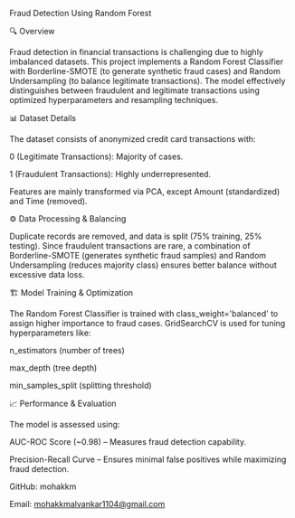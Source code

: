  Fraud Detection Using Random Forest

🔍 Overview

Fraud detection in financial transactions is challenging due to highly imbalanced datasets. This project implements a Random Forest Classifier with Borderline-SMOTE (to generate synthetic fraud cases) and Random Undersampling (to balance legitimate transactions). The model effectively distinguishes between fraudulent and legitimate transactions using optimized hyperparameters and resampling techniques.

📊 Dataset Details

The dataset consists of anonymized credit card transactions with:

0 (Legitimate Transactions): Majority of cases.

1 (Fraudulent Transactions): Highly underrepresented.

Features are mainly transformed via PCA, except Amount (standardized) and Time (removed).

⚙️ Data Processing & Balancing

Duplicate records are removed, and data is split (75% training, 25% testing). Since fraudulent transactions are rare, a combination of Borderline-SMOTE (generates synthetic fraud samples) and Random Undersampling (reduces majority class) ensures better balance without excessive data loss.

🏗️ Model Training & Optimization

The Random Forest Classifier is trained with class_weight='balanced' to assign higher importance to fraud cases. GridSearchCV is used for tuning hyperparameters like:

n_estimators (number of trees)

max_depth (tree depth)

min_samples_split (splitting threshold)

📈 Performance & Evaluation

The model is assessed using:

AUC-ROC Score (~0.98) – Measures fraud detection capability.

Precision-Recall Curve – Ensures minimal false positives while maximizing fraud detection.

GitHub: mohakkm

Email: mohakkmalvankar1104@gmail.com
